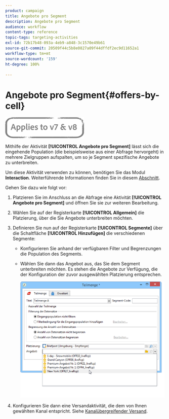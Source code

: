 ```yaml
---
product: campaign
title: Angebote pro Segment
description: Angebote pro Segment
audience: workflow
content-type: reference
topic-tags: targeting-activities
exl-id: 72b17b48-093a-4eb9-a848-3c1570e49b61
source-git-commit: 20509f44c5b8e0827a09f44dffdf2ec9d11652a1
workflow-type: tm+mt
source-wordcount: '159'
ht-degree: 100%

---
```


# Angebote pro Segment{#offers-by-cell}

![](../../assets/common.svg)

Mithilfe der Aktivität **[!UICONTROL Angebote pro Segment]** lässt sich die eingehende Population (die beispielsweise aus einer Abfrage hervorgeht) in mehrere Zielgruppen aufspalten, um so je Segment spezifische Angebote zu unterbreiten.

Um diese Aktivität verwenden zu können, benötigen Sie das Modul **Interaction**. Weiterführende Informationen finden Sie in diesem [Abschnitt](../../interaction/using/about-outbound-channels.md).

Gehen Sie dazu wie folgt vor:

1. Platzieren Sie im Anschluss an die Abfrage eine Aktivität **[!UICONTROL Angebote pro Segment]** und öffnen Sie sie zur weiteren Bearbeitung.
1. Wählen Sie auf der Registerkarte **[!UICONTROL Allgemein]** die Platzierung, über die Sie Angebote unterbreiten möchten.
1. Definieren Sie nun auf der Registerkarte **[!UICONTROL Segmente]** über die Schaltfläche **[!UICONTROL Hinzufügen]** die verschiedenen Segmente:

   * Konfigurieren Sie anhand der verfügbaren Filter und Begrenzungen die Population des Segments.
   * Wählen Sie dann das Angebot aus, das Sie dem Segment unterbreiten möchten. Es stehen die Angebote zur Verfügung, die der Konfiguration der zuvor ausgewählten Platzierung entsprechen.

      ![](assets/int_offer_per_cell1.png)

1. Konfigurieren Sie dann eine Versandaktivität, die dem von Ihnen gewählten Kanal entspricht. Siehe [Kanalübergreifender Versand](cross-channel-deliveries.md).
